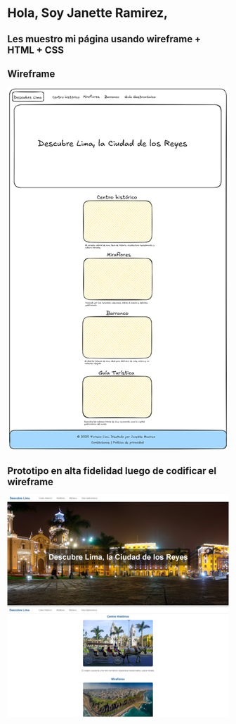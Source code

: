 # Hola, Soy Janette Ramirez, 
## Les muestro mi página usando wireframe + HTML + CSS 
## Wireframe
![guia](guia.png)

## Prototipo en alta fidelidad luego de codificar el wireframe
![guia turistica](guiaturistica.jpg)
![guia turistica 2](guiaturistica2.jpg)
